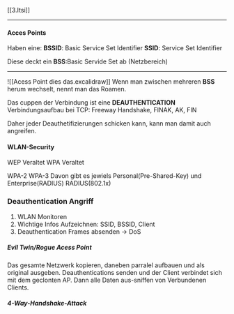 [[3.Itsi]]
___
#### Acces Points
Haben eine:
**BSSID**: Basic Service Set Identifier
**SSID**: Service Set Identifier

Diese deckt ein **BSS**:Basic Servide Set ab (Netzbereich)
___
![[Acess Point dies das.excalidraw]]
Wenn man zwischen mehreren **BSS** herum wechselt, nennt man das Roamen.

Das cuppen der Verbindung ist eine **DEAUTHENTICATION**
Verbindungsaufbau bei TCP: Freeway Handshake, FINAK, AK, FIN

Daher jeder Deauthetifizierungen schicken kann, kann man damit auch angreifen.

#### WLAN-Security
WEP Veraltet
WPA Veraltet

WPA-2
WPA-3
Davon gibt es jewiels Personal(Pre-Shared-Key) und Enterprise(RADIUS)
RADIUS(802.1x)
### Deauthentication Angriff
1. WLAN Monitoren
2. Wichtige Infos Aufzeichnen: SSID, BSSID, Client
3. Deauthentication Frames absenden -> DoS

##### Evil Twin/Rogue Acess Point
Das gesamte Netzwerk kopieren, daneben parralel aufbauen und als original ausgeben. Deauthentications senden und der Client verbindet sich mit dem geclonten AP. Dann alle Daten aus-sniffen von Verbundenen Clients.

##### 4-Way-Handshake-Attack

